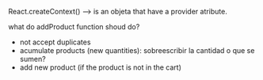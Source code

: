 React.createContext() --> is an objeta that have a provider atribute. 

what do addProduct function shoud do?
- not accept duplicates
- acumulate products (new quantities): sobreescribir la cantidad o que se sumen? 
- add new product (if the product is not in the cart)